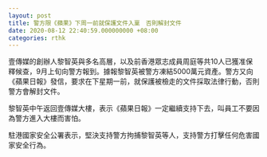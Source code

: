 ```yaml
---
layout: post
title: 警方限《蘋果》下周一前就保護文件入稟　否則解封文件
date: 2020-08-12 22:40:59.000000000 +08:00
categories: rthk
---
```


壹傳媒的創辦人黎智英與多名高層，以及前香港眾志成員周庭等共10人已獲准保釋候查，9月上旬向警方報到。據報黎智英被警方凍結5000萬元資產。警方又向《蘋果日報》發信，要求在下星期一前，就保護被檢走的文件採取法律行動，否則警方會解封文件。

黎智英中午返回壹傳媒大樓，表示《蘋果日報》一定繼續支持下去，叫員工不要因為警方進入大樓而害怕。

駐港國家安全公署表示，堅決支持警方拘捕黎智英等人，支持警方打擊任何危害國家安全行為。
